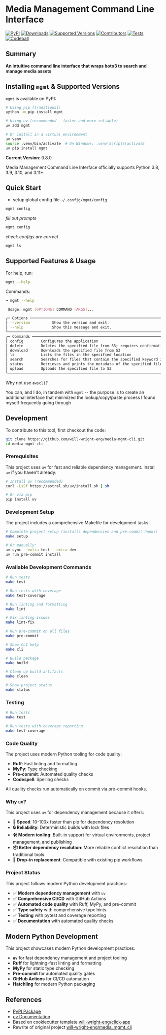 # Media Management Command Line Interface

[![PyPI](https://img.shields.io/pypi/v/mgmt)](https://pypi.org/project/mgmt/)
[![Downloads](https://static.pepy.tech/badge/mgmt/month)](https://pepy.tech/project/mgmt)
[![Supported Versions](https://img.shields.io/badge/python-3.8%20%7C%203.9%20%7C%203.10%20%7C%203.11-blue)](https://pypi.org/project/mgmt/)
[![Contributors](https://img.shields.io/github/contributors/will-wright-eng/media-mgmt-cli.svg)](https://github.com/will-wright-eng/media-mgmt-cli/graphs/contributors)
[![Tests](https://github.com/will-wright-eng/media-mgmt-cli/workflows/Test/badge.svg)](https://github.com/will-wright-eng/media-mgmt-cli/actions?query=workflow%3ATest)
[![Codeball](https://github.com/will-wright-eng/media-mgmt-cli/actions/workflows/codeball.yml/badge.svg)](https://github.com/will-wright-eng/media-mgmt-cli/actions/workflows/codeball.yml)


## Summary

**An intuitive command line interface that wraps boto3 to search and manage media assets**

## Installing `mgmt` & Supported Versions

`mgmt` is available on PyPI:

```bash
# Using pip (traditional)
python -m pip install mgmt

# Using uv (recommended - faster and more reliable)
uv add mgmt

# Or install in a virtual environment
uv venv
source .venv/bin/activate  # On Windows: .venv\Scripts\activate
uv pip install mgmt
```

**Current Version**: 0.8.0

Media Management Command Line Interface officially supports Python 3.8, 3.9, 3.10, and 3.11+.

## Quick Start

- setup global config file `~/.config/mgmt/config`

```bash
mgmt config
```

*fill out prompts*

```bash
mgmt config
```

*check configs are correct*

```bash
mgmt ls
```

## Supported Features & Usage

For help, run:

```bash
mgmt --help
```

Commands:

```bash
➜ mgmt --help

 Usage: mgmt [OPTIONS] COMMAND [ARGS]...

╭─ Options ───────────────────────────────────────────────────────────────────────────────────────────────────────╮
│ --version          Show the version and exit.                                                                   │
│ --help             Show this message and exit.                                                                  │
╰─────────────────────────────────────────────────────────────────────────────────────────────────────────────────╯
╭─ Commands ──────────────────────────────────────────────────────────────────────────────────────────────────────╮
│ config        Configures the application                                                                        │
│ delete        Deletes the specified file from S3; requires confirmation                                         │
│ download      Downloads the specified file from S3                                                              │
│ ls            Lists the files in the specified location                                                         │
│ search        Searches for files that contain the specified keyword in their names                              │
│ status        Retrieves and prints the metadata of the specified file                                           │
│ upload        Uploads the specified file to S3                                                                  │
╰─────────────────────────────────────────────────────────────────────────────────────────────────────────────────╯
```

Why not use `awscli`?

You can, and I do, in tandem with `mgmt` -- the purpose is to create an additional interface that minimized the lookup/copy/paste process I found myself frequently going through

## Development

To contribute to this tool, first checkout the code:

```bash
git clone https://github.com/will-wright-eng/media-mgmt-cli.git
cd media-mgmt-cli
```

### Prerequisites

This project uses `uv` for fast and reliable dependency management. Install `uv` if you haven't already:

```bash
# Install uv (recommended)
curl -LsSf https://astral.sh/uv/install.sh | sh

# Or via pip
pip install uv
```

### Development Setup

The project includes a comprehensive Makefile for development tasks:

```bash
# Complete project setup (installs dependencies and pre-commit hooks)
make setup

# Or manually:
uv sync --extra test --extra dev
uv run pre-commit install
```

### Available Development Commands

```bash
# Run tests
make test

# Run tests with coverage
make test-coverage

# Run linting and formatting
make lint

# Fix linting issues
make lint-fix

# Run pre-commit on all files
make pre-commit

# Show CLI help
make cli

# Build package
make build

# Clean up build artifacts
make clean

# Show project status
make status
```

### Testing

```bash
# Run tests
make test

# Run tests with coverage reporting
make test-coverage
```

### Code Quality

The project uses modern Python tooling for code quality:

- **Ruff**: Fast linting and formatting
- **MyPy**: Type checking
- **Pre-commit**: Automated quality checks
- **Codespell**: Spelling checks

All quality checks run automatically on commit via pre-commit hooks.

### Why `uv`?

This project uses `uv` for dependency management because it offers:

- **🚀 Speed**: 10-100x faster than pip for dependency resolution
- **🔒 Reliability**: Deterministic builds with lock files
- **🛠️ Modern tooling**: Built-in support for virtual environments, project management, and publishing
- **📦 Better dependency resolution**: More reliable conflict resolution than traditional tools
- **🔄 Drop-in replacement**: Compatible with existing pip workflows

### Project Status

This project follows modern Python development practices:

- ✅ **Modern dependency management** with `uv`
- ✅ **Comprehensive CI/CD** with GitHub Actions
- ✅ **Automated code quality** with Ruff, MyPy, and pre-commit
- ✅ **Type safety** with comprehensive type hints
- ✅ **Testing** with pytest and coverage reporting
- ✅ **Documentation** with automated quality checks

## Modern Python Development

This project showcases modern Python development practices:

- **`uv`** for fast dependency management and project tooling
- **Ruff** for lightning-fast linting and formatting
- **MyPy** for static type checking
- **Pre-commit** for automated quality gates
- **GitHub Actions** for CI/CD automation
- **Hatchling** for modern Python packaging

## References

- [PyPI Package](https://pypi.org/project/mgmt)
- [uv Documentation](https://docs.astral.sh/uv/)
- Based on cookiecutter template [will-wright-eng/click-app](https://github.com/will-wright-eng/click-app)
- Rewrite of original project [will-wright-eng/media_mgmt_cli](https://github.com/will-wright-eng/media_mgmt_cli)
